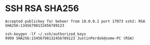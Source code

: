 # SSH RSA SHA256

```text
Accepted publickey for beheer from 10.0.0.1 port 17073 ssh2: RSA SHA256:13456798132456789123
```

```text
ssh-keygen -lf ~/.ssh/authorized_keys
9999 SHA256:13456798132456789123 JustinPerdok@some-PC (RSA)
```



